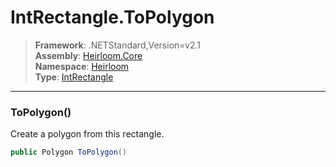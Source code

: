 # IntRectangle.ToPolygon

> **Framework**: .NETStandard,Version=v2.1  
> **Assembly**: [Heirloom.Core][0]  
> **Namespace**: [Heirloom][0]  
> **Type**: [IntRectangle][1]  

--------------------------------------------------------------------------------

### ToPolygon()

Create a polygon from this rectangle.

```cs
public Polygon ToPolygon()
```

[0]: ../Heirloom.Core.md
[1]: Heirloom.IntRectangle.md
